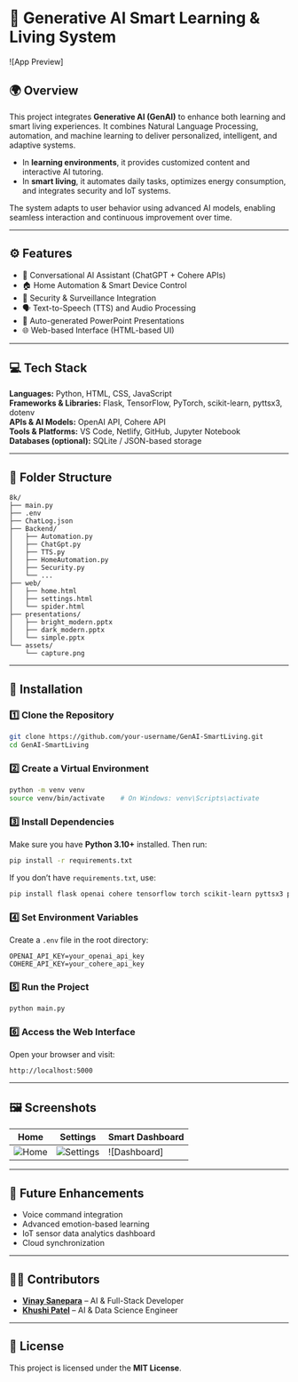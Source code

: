 # 🧠 Generative AI Smart Learning & Living System

![App Preview]

## 🌍 Overview
This project integrates **Generative AI (GenAI)** to enhance both learning and smart living experiences. It combines Natural Language Processing, automation, and machine learning to deliver personalized, intelligent, and adaptive systems.

- In **learning environments**, it provides customized content and interactive AI tutoring.
- In **smart living**, it automates daily tasks, optimizes energy consumption, and integrates security and IoT systems.

The system adapts to user behavior using advanced AI models, enabling seamless interaction and continuous improvement over time.

---

## ⚙️ Features
- 🤖 Conversational AI Assistant (ChatGPT + Cohere APIs)
- 🏠 Home Automation & Smart Device Control
- 🔐 Security & Surveillance Integration
- 🗣️ Text-to-Speech (TTS) and Audio Processing
- 🧩 Auto-generated PowerPoint Presentations
- 🌐 Web-based Interface (HTML-based UI)

---

## 💻 Tech Stack
**Languages:** Python, HTML, CSS, JavaScript  
**Frameworks & Libraries:** Flask, TensorFlow, PyTorch, scikit-learn, pyttsx3, dotenv  
**APIs & AI Models:** OpenAI API, Cohere API  
**Tools & Platforms:** VS Code, Netlify, GitHub, Jupyter Notebook  
**Databases (optional):** SQLite / JSON-based storage

---

## 🧩 Folder Structure
```
8k/
├── main.py
├── .env
├── ChatLog.json
├── Backend/
│   ├── Automation.py
│   ├── ChatGpt.py
│   ├── TTS.py
│   ├── HomeAutomation.py
│   ├── Security.py
│   └── ...
├── web/
│   ├── home.html
│   ├── settings.html
│   └── spider.html
├── presentations/
│   ├── bright_modern.pptx
│   ├── dark_modern.pptx
│   └── simple.pptx
└── assets/
    └── capture.png
```

---

## 🧰 Installation

### 1️⃣ Clone the Repository
```bash
git clone https://github.com/your-username/GenAI-SmartLiving.git
cd GenAI-SmartLiving
```

### 2️⃣ Create a Virtual Environment
```bash
python -m venv venv
source venv/bin/activate    # On Windows: venv\Scripts\activate
```

### 3️⃣ Install Dependencies
Make sure you have **Python 3.10+** installed. Then run:
```bash
pip install -r requirements.txt
```

If you don’t have `requirements.txt`, use:
```bash
pip install flask openai cohere tensorflow torch scikit-learn pyttsx3 python-dotenv
```

### 4️⃣ Set Environment Variables
Create a `.env` file in the root directory:
```
OPENAI_API_KEY=your_openai_api_key
COHERE_API_KEY=your_cohere_api_key
```

### 5️⃣ Run the Project
```bash
python main.py
```

### 6️⃣ Access the Web Interface
Open your browser and visit:
```
http://localhost:5000
```

---

## 🖼️ Screenshots
| Home | Settings | Smart Dashboard |
|------|-----------|----------------|
| ![Home](web/home.png) | ![Settings](web/settings.png) | ![Dashboard] |

---

## 🔮 Future Enhancements
- Voice command integration
- Advanced emotion-based learning
- IoT sensor data analytics dashboard
- Cloud synchronization

---

## 🧑‍💻 Contributors
- **[Vinay Sanepara](https://vinaysanepara.netlify.app/)** – AI & Full-Stack Developer  
- **[Khushi Patel](https://fluffy-gecko-402a2e.netlify.app/)** – AI & Data Science Engineer

---

## 📜 License
This project is licensed under the **MIT License**.

